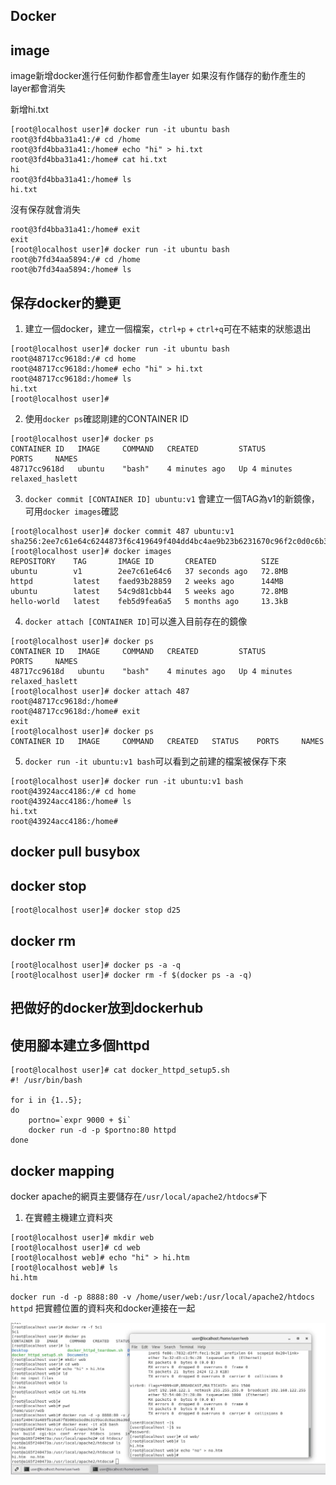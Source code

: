 ## Docker

## image
image新增docker進行任何動作都會產生layer
如果沒有作儲存的動作產生的layer都會消失

新增hi.txt
```
[root@localhost user]# docker run -it ubuntu bash
root@3fd4bba31a41:/# cd /home
root@3fd4bba31a41:/home# echo "hi" > hi.txt
root@3fd4bba31a41:/home# cat hi.txt 
hi
root@3fd4bba31a41:/home# ls
hi.txt
```
沒有保存就會消失
```
root@3fd4bba31a41:/home# exit
exit
[root@localhost user]# docker run -it ubuntu bash
root@b7fd34aa5894:/# cd /home
root@b7fd34aa5894:/home# ls
```

## 保存docker的變更
1. 建立一個docker，建立一個檔案，`ctrl+p` + `ctrl+q`可在不結束的狀態退出
```
[root@localhost user]# docker run -it ubuntu bash
root@48717cc9618d:/# cd home
root@48717cc9618d:/home# echo "hi" > hi.txt
root@48717cc9618d:/home# ls
hi.txt
[root@localhost user]#
```
2. 使用`docker ps`確認剛建的CONTAINER ID
```
[root@localhost user]# docker ps
CONTAINER ID   IMAGE     COMMAND   CREATED         STATUS         PORTS     NAMES
48717cc9618d   ubuntu    "bash"    4 minutes ago   Up 4 minutes             relaxed_haslett
```
3. `docker commit [CONTAINER ID] ubuntu:v1` 會建立一個TAG為v1的新鏡像，可用`docker images`確認
```
[root@localhost user]# docker commit 487 ubuntu:v1
sha256:2ee7c61e64c6244873f6c419649f404dd4bc4ae9b23b6231670c96f2c0d0c6b3
[root@localhost user]# docker images
REPOSITORY    TAG       IMAGE ID       CREATED          SIZE
ubuntu        v1        2ee7c61e64c6   37 seconds ago   72.8MB
httpd         latest    faed93b28859   2 weeks ago      144MB
ubuntu        latest    54c9d81cbb44   5 weeks ago      72.8MB
hello-world   latest    feb5d9fea6a5   5 months ago     13.3kB
```
4. `docker attach [CONTAINER ID]`可以進入目前存在的鏡像
```
[root@localhost user]# docker ps
CONTAINER ID   IMAGE     COMMAND   CREATED         STATUS         PORTS     NAMES
48717cc9618d   ubuntu    "bash"    4 minutes ago   Up 4 minutes             relaxed_haslett
[root@localhost user]# docker attach 487
root@48717cc9618d:/home# 
root@48717cc9618d:/home# exit
exit
[root@localhost user]# docker ps
CONTAINER ID   IMAGE     COMMAND   CREATED   STATUS    PORTS     NAMES
```
5. `docker run -it ubuntu:v1 bash`可以看到之前建的檔案被保存下來
```
[root@localhost user]# docker run -it ubuntu:v1 bash
root@43924acc4186:/# cd home
root@43924acc4186:/home# ls
hi.txt
root@43924acc4186:/home# 
```

## docker pull busybox

## docker stop
```
[root@localhost user]# docker stop d25
```
## docker rm 
```
[root@localhost user]# docker ps -a -q
[root@localhost user]# docker rm -f $(docker ps -a -q)
```
## 把做好的docker放到dockerhub

## 使用腳本建立多個httpd
```
[root@localhost user]# cat docker_httpd_setup5.sh 
#! /usr/bin/bash

for i in {1..5};
do
    portno=`expr 9000 + $i`
    docker run -d -p $portno:80 httpd
done
```

## docker mapping
docker apache的網頁主要儲存在`/usr/local/apache2/htdocs#`下

1. 在實體主機建立資料夾
```
[root@localhost user]# mkdir web
[root@localhost user]# cd web
[root@localhost web]# echo "hi" > hi.htm
[root@localhost web]# ls
hi.htm
```

`docker run -d -p 8888:80 -v /home/user/web:/usr/local/apache2/htdocs httpd`
把實體位置的資料夾和docker連接在一起

![](pic/docker_mapping.jpg)